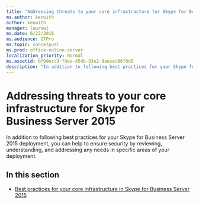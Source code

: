 ```yaml
---
title: "Addressing threats to your core infrastructure for Skype for Business Server 2015"
ms.author: kenwith
author: kenwith
manager: laurawi
ms.date: 6/22/2016
ms.audience: ITPro
ms.topic: concetpual
ms.prod: office-online-server
localization_priority: Normal
ms.assetid: bf90ecc3-f9ea-45db-93e2-9aecec06f0d8
description: "In addition to following best practices for your Skype for Business Server 2015 deployment, you can help to ensure security by reviewing, understanding, and addressing any needs in specific areas of your deployment."
---
```


# Addressing threats to your core infrastructure for Skype for Business Server 2015
 
In addition to following best practices for your Skype for Business Server 2015 deployment, you can help to ensure security by reviewing, understanding, and addressing any needs in specific areas of your deployment.
  
## In this section

- [Best practices for your core infrastructure in Skype for Business Server 2015](best-practices.md)
    

